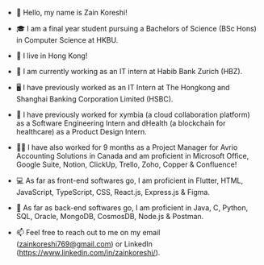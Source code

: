 - 👋 Hello, my name is Zain Koreshi!

- 🎓 I am a final year student pursuing a Bachelors of Science (BSc Hons) in Computer Science at HKBU.

- 📍 I live in Hong Kong!

- 📅 I am currently working as an IT intern at Habib Bank Zurich (HBZ).

- 🖥️ I have previously worked as an IT Intern at The Hongkong and Shanghai Banking Corporation Limited (HSBC).

- 👔 I have previously worked for xymbia (a cloud collaboration platform) as a Software Engineering Intern and dHealth (a blockchain for healthcare) as a Product Design Intern.

- 👨‍💼 I have also worked for 9 months as a Project Manager for Avrio Accounting Solutions in Canada and am proficient in Microsoft Office, Google Suite, Notion, ClickUp, Trello, Zoho, Copper & Confluence!

- 💻 As far as front-end softwares go, I am proficient in Flutter, HTML, JavaScript, TypeScript, CSS, React.js, Express.js & Figma.

- 💾 As far as back-end softwares go, I am proficient in Java, C, Python, SQL, Oracle, MongoDB, CosmosDB, Node.js & Postman.

- 📫 Feel free to reach out to me on my email (zainkoreshi769@gmail.com) or LinkedIn (https://www.linkedin.com/in/zainkoreshi/).

<!---
zainkoreshi/zainkoreshi is a ✨ special ✨ repository because its `README.md` (this file) appears on your GitHub profile.
You can click the Preview link to take a look at your changes.
--->
